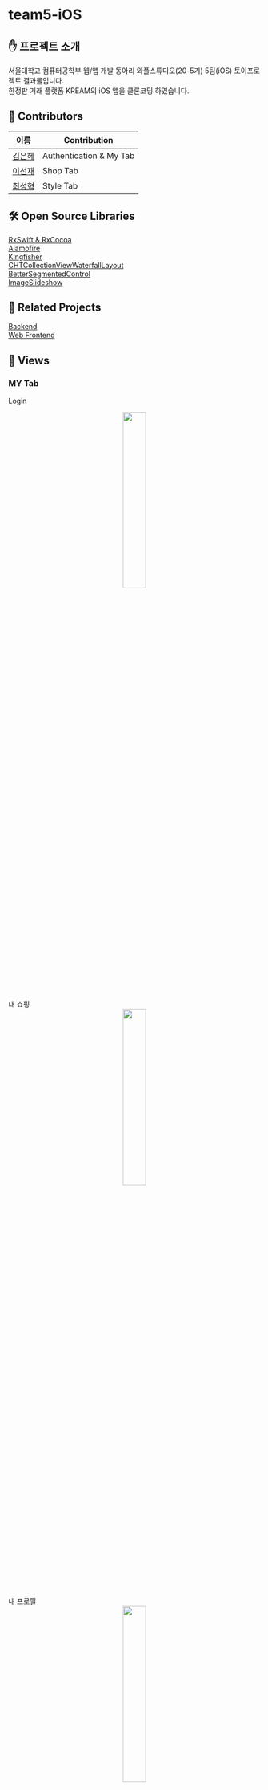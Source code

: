 # team5-iOS
## ✋ 프로젝트 소개    
서울대학교 컴퓨터공학부 웹/앱 개발 동아리 와플스튜디오(20-5기) 5팀(iOS) 토이프로젝트 결과물입니다.    
한정판 거래 플랫폼 KREAM의 iOS 앱을 클론코딩 하였습니다.  
## 🏃 Contributors   
|이름|Contribution|  
|------|---|  
|[김은혜](https://github.com/gracekim027)| Authentication & My Tab |  
|[이선재](https://github.com/snjlee58)| Shop Tab |  
|[최성혁](https://github.com/qqq1130)| Style Tab |  
## 🛠 Open Source Libraries  
[RxSwift & RxCocoa](https://github.com/ReactiveX/RxSwift)  
[Alamofire](https://github.com/Alamofire/Alamofire)  
[Kingfisher](https://github.com/onevcat/Kingfisher)  
[CHTCollectionViewWaterfallLayout](https://github.com/chiahsien/CHTCollectionViewWaterfallLayout)  
[BetterSegmentedControl](https://github.com/gmarm/BetterSegmentedControl)  
[ImageSlideshow](https://github.com/zvonicek/ImageSlideshow)  
## 🔗 Related Projects    
[Backend](https://github.com/wafflestudio20-5/team5-server)    
[Web Frontend](https://github.com/wafflestudio20-5/team5-web)   
## 🌄 Views
### MY Tab
Login    
<center><img src="/Assets/MY-1-login.PNG" width="30%" height="30%"></center>  
내 쇼핑  
<center><img src="/Assets/MY-2-MyShopping.PNG" width="30%" height="30%"></center>  
내 프로필  
<center><img src="/Assets/MY-3-MyProfile.PNG" width="30%" height="30%"></center>  
내 팔로워 리스트  
<center><img src="/Assets/MY-4-MyFollowers.PNG" width="30%" height="30%"></center>    
내 팔로잉 리스트  
<center><img src="/Assets/MY-5-MyFollowings.PNG" width="30%" height="30%"></center>    
  
### SHOP Tab
상품 리스트  
<center><img src="/Assets/SHOP-1-Products.PNG" width="30%" height="30%"></center>   
상품 빠른 필터링  
<center><img src="/Assets/SHOP-2-Filter1.PNG" width="30%" height="30%"></center>  
<center><img src="/Assets/SHOP-3-Filter2.PNG" width="30%" height="30%"></center>  
상품 상세 필터링
<center><img src="/Assets/SHOP-4-Filter3.PNG" width="30%" height="30%"></center>  
상품 디테일
<center><img src="/Assets/SHOP-5-Detail.PNG" width="30%" height="30%"></center>  
  
### STYLE Tab
최신순 피드  
<center><img src="/Assets/STYLE-1-LatestFeed.PNG" width="30%" height="30%"></center>  
팔로잉 피드
<center><img src="/Assets/STYLE-2-FollowingFeed.PNG" width="30%" height="30%"></center>  
새 글 작성  
<center><img src="/Assets/STYLE-3-NewPost.PNG" width="30%" height="30%"></center>  
포스팅 상세페이지
<center><img src="/Assets/STYLE-4-StylePost.PNG" width="30%" height="30%"></center>  
댓글  
<center><img src="/Assets/STYLE-5-Comments.PNG" width="30%" height="30%"></center>  

